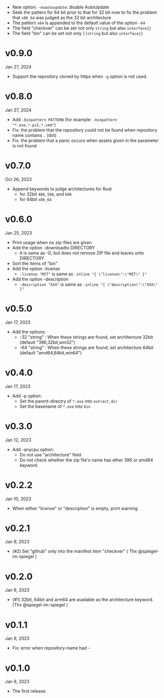 - New option: `-noautoupdate`: disable AutoUpdate
- Seek the pattern for 64 bit prior to that for 32 bit now to fix the problem that `x86_64` was judged as the 32 bit architecture
- The pattern `x64` is appended to the default value of the option `-64`
- The field "checkver" can be set not only `string` but also `interface{}`
- The field "bin" can be set not only `[]string` but also `interface{}`

v0.9.0
======
Jan 27, 2024

- Support the repository cloned by https when `-g` option is not used.

v0.8.0
======
Jan 27, 2024

- Add `-binpattern PATTERN` (for example: `-binpattern "*.exe,*.ps1,*.cmd"`)
- Fix: the problem that the repository could not be found when repository name contains `.` (dot)
- Fix: the problem that a panic occurs when assets given in the parameter is not found

v0.7.0
======
Oct 26, 2023

- Append keywords to judge architectures for Rust
    - for 32bit `486`, `586`, and `686`
    - for 64bit `x86_64`

v0.6.0
======
Jan 25, 2023

- Print usage when no zip-files are given
- Add the option -downloadto DIRECTORY
    - It is same as -D, but does not remove ZIP file and leaves onto DIRECTORY.
- Sort the items of "bin"
- Add the option -license
    - `-license "MIT"` is same as `-inline "{ \"license\":\"MIT\" }"`
- Add the option -description
    - `-description "XXX"` is same as `-inline "{ \"description\":\"XXX\" }"`

v0.5.0
======
Jan 17, 2023

- Add the options:
    - -32 "string" : When these strings are found, set architecture 32bit (default "386,32bit,win32")
    - -64 "string" : When these strings are found, set architecture 64bit (default "amd64,64bit,win64")

v0.4.0
======
Jan 17, 2023

- Add -p option:
    - Set the parent-directry of `*.exe` into `extract_dir`
    - Set the basename of `*.exe` into `bin`

v0.3.0
======
Jan 12, 2023

- Add -anycpu option:
    - Do not use "architecture" field
    - Do not check whether the zip file's name has ether 386 or amd64 keyword.

v0.2.2
======
Jan 10, 2023

- When either "license" or "description" is empty, print warning

v0.2.1
======
Jan 9, 2023

- (#2) Set "github" only into the manifest item "checkver" ( Thx @spiegel-im-spiegel )

v0.2.0
======
Jan 9, 2023

- (#1) 32bit, 64bit and arm64 are available as the architecture keyword. (Thx @spiegel-im-spiegel )

v0.1.1
======
Jan 9, 2023

- Fix: error when repository-name had -

v0.1.0
======
Jan 9, 2023

- The first release.
